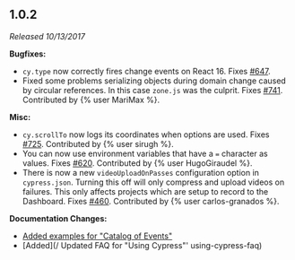 ## 1.0.2

*Released 10/13/2017*

**Bugfixes:**

- `cy.type` now correctly fires change events on React 16. Fixes [#647](https://github.com/cypress-io/cypress/issues/647).
- Fixed some problems serializing objects during domain change caused by circular references. In this case `zone.js` was the culprit. Fixes [#741](https://github.com/cypress-io/cypress/issues/741). Contributed by {% user MariMax %}.

**Misc:**

- `cy.scrollTo` now logs its coordinates when options are used. Fixes [#725](https://github.com/cypress-io/cypress/issues/725). Contributed by {% user sirugh %}.
- You can now use environment variables that have a `=` character as values. Fixes [#620](https://github.com/cypress-io/cypress/issues/620). Contributed by {% user HugoGiraudel %}.
- There is now a new `videoUploadOnPasses` configuration option in `cypress.json`. Turning this off will only compress and upload videos on failures. This only affects projects which are setup to record to the Dashboard. Fixes [#460](https://github.com/cypress-io/cypress/issues/460). Contributed by {% user carlos-granados %}.

**Documentation Changes:**

- [Added examples for "Catalog of Events"](/api/events/catalog-of-events)
- [Added](/ Updated FAQ for "Using Cypress"' using-cypress-faq)


